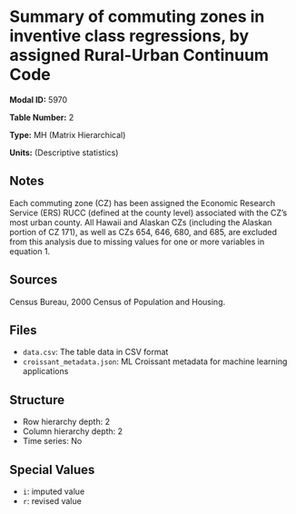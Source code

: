# Summary of commuting zones in inventive class regressions, by assigned Rural-Urban Continuum Code

**Modal ID:** 5970

**Table Number:** 2

**Type:** MH (Matrix Hierarchical)

**Units:** (Descriptive statistics)

## Notes

Each commuting zone (CZ) has been assigned the Economic Research Service (ERS) RUCC (defined at the county level) associated with the CZ’s most urban county. All Hawaii and Alaskan CZs (including the Alaskan portion of CZ 171), as well as CZs 654, 646, 680, and 685, are excluded from this analysis due to missing values for one or more variables in equation 1.

## Sources

Census Bureau, 2000 Census of Population and Housing.

## Files

- `data.csv`: The table data in CSV format
- `croissant_metadata.json`: ML Croissant metadata for machine learning applications

## Structure

- Row hierarchy depth: 2
- Column hierarchy depth: 2
- Time series: No

## Special Values

- `i`: imputed value
- `r`: revised value
